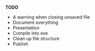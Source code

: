 **TODO**

- A warning when closing unsaved file
- Document everything
- Presentation
- Compile into exe
- Clean up file structure
- Publish
